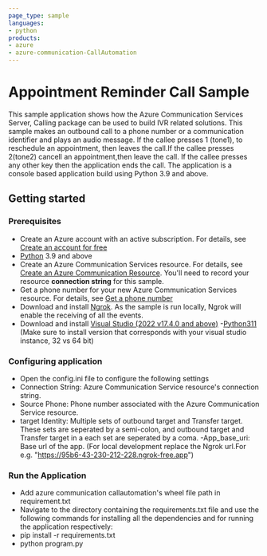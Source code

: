 ```yaml
---
page_type: sample
languages:
- python
products:
- azure
- azure-communication-CallAutomation
---
```


# Appointment Reminder Call Sample

This sample application shows how the Azure Communication Services Server, Calling package can be used to build IVR related solutions. This sample makes an outbound call to a phone number or a communication identifier and plays an audio message. If the callee presses 1 (tone1), to reschedule an appointment, then leaves the call.If the callee presses 2(tone2) cancell an appointment,then leave the call. If the callee presses  any other key then the application ends the call.
The application is a console based application build using Python 3.9 and above.

## Getting started

### Prerequisites

- Create an Azure account with an active subscription. For details, see [Create an account for free](https://azure.microsoft.com/free/)
- [Python](https://www.python.org/downloads/) 3.9 and above
- Create an Azure Communication Services resource. For details, see [Create an Azure Communication Resource](https://docs.microsoft.com/azure/communication-services/quickstarts/create-communication-resource). You'll need to record your resource **connection string** for this sample.
- Get a phone number for your new Azure Communication Services resource. For details, see [Get a phone number](https://docs.microsoft.com/azure/communication-services/quickstarts/telephony-sms/get-phone-number?pivots=platform-azp)
- Download and install [Ngrok](https://www.ngrok.com/download). As the sample is run locally, Ngrok will enable the receiving of all the events.
- Download and install  [Visual Studio (2022 v17.4.0 and above)](https://visualstudio.microsoft.com/vs/)
-[Python311](https://www.python.org/downloads/) (Make sure to install version that corresponds with your visual studio instance, 32 vs 64 bit)

### Configuring application

- Open the config.ini file to configure the following settings
- Connection String: Azure Communication Service resource's connection string.
- Source Phone: Phone number associated with the Azure Communication Service resource.
- target Identity: Multiple sets of outbound target and Transfer target. These sets are seperated by a semi-colon, and outbound target and Transfer target in a each set are seperated by a coma.
-App_base_uri: Base url of the app. (For local development replace the Ngrok url.For e.g. "https://95b6-43-230-212-228.ngrok-free.app")  

### Run the Application

- Add azure communication callautomation's wheel file path in requirement.txt
- Navigate to the directory containing the requirements.txt file and use the following commands for installing all the dependencies and for running the application respectively:
- pip install -r requirements.txt
- python program.py
